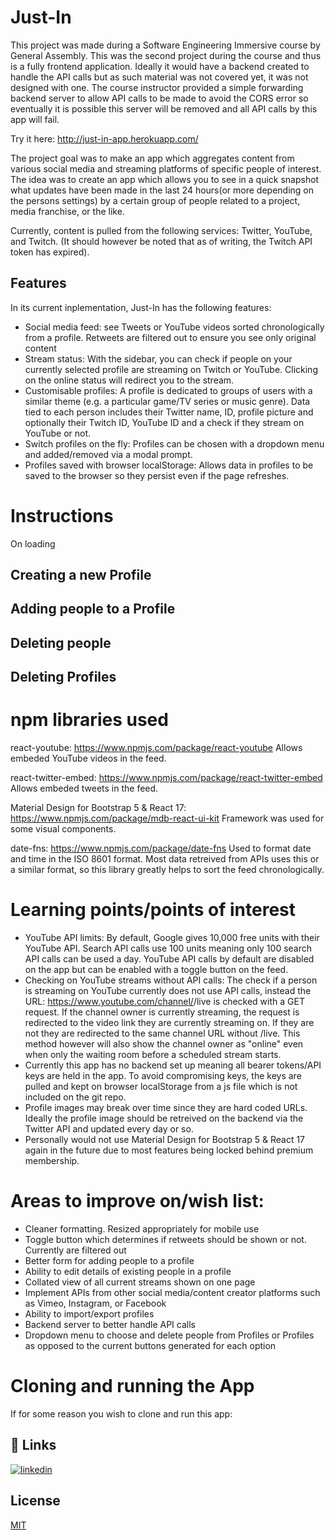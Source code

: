 # Just-In
This project was made during a Software Engineering Immersive course by General Assembly. This was the second project during the course and thus is a fully frontend application. Ideally it would have a backend created to handle the API calls but as such material was not covered yet, it was not designed with one. The course instructor provided a simple forwarding backend server to allow API calls to be made to avoid the CORS error so eventually it is possible this server will be removed and all API calls by this app will fail. 

Try it here: http://just-in-app.herokuapp.com/

The project goal was to make an app which aggregates content from various social media and streaming platforms of specific people of interest. The idea was to create an app which allows you to see in a quick snapshot what updates have been made in the last 24 hours(or more depending on the persons settings) by a certain group of people related to a project, media franchise, or the like. 

Currently, content is pulled from the following services: Twitter, YouTube, and Twitch. (It should however be noted that as of writing, the Twitch API token has expired). 

## Features
In its current inplementation, Just-In has the following features:
- Social media feed: see Tweets or YouTube videos sorted chronologically from a profile. Retweets are filtered out to ensure you see only original content
- Stream status: With the sidebar, you can check if people on your currently selected profile are streaming on Twitch or YouTube. Clicking on the online status will redirect you to the stream.
- Customisable profiles: A profile is dedicated to groups of users with a similar theme (e.g. a particular game/TV series or music genre). Data tied to each person includes their Twitter name, ID, profile picture and optionally their Twitch ID, YouTube ID and a check if they stream on YouTube or not.
- Switch profiles on the fly: Profiles can be chosen with a dropdown menu and added/removed via a modal prompt.
- Profiles saved with browser localStorage: Allows data in profiles to be saved to the browser so they persist even if the page refreshes.

# Instructions
On loading

## Creating a new Profile

## Adding people to a Profile

## Deleting people

## Deleting Profiles


# npm libraries used
react-youtube: https://www.npmjs.com/package/react-youtube 
Allows embeded YouTube videos in the feed.

react-twitter-embed: https://www.npmjs.com/package/react-twitter-embed 
Allows embeded tweets in the feed.

Material Design for Bootstrap 5 & React 17: https://www.npmjs.com/package/mdb-react-ui-kit 
Framework was used for some visual components. 

date-fns: https://www.npmjs.com/package/date-fns
Used to format date and time in the ISO 8601 format. Most data retreived from APIs uses this or a similar format, so this library greatly helps to sort the feed chronologically. 

# Learning points/points of interest
- YouTube API limits: By default, Google gives 10,000 free units with their YouTube API. Search API calls use 100 units meaning only 100 search API calls can be used a day. YouTube API calls by default are disabled on the app but can be enabled with a toggle button on the feed. 
- Checking on YouTube streams without API calls: The check if a person is streaming on YouTube currently does not use API calls, instead the URL: https://www.youtube.com/channel/<user ID>/live is checked with a GET request. If the channel owner is currently streaming, the request is redirected to the video link they are currently streaming on. If they are not they are redirected to the same channel URL without /live. This method however will also show the channel owner as "online" even when only the waiting room before a scheduled stream starts.
- Currently this app has no backend set up meaning all bearer tokens/API keys are held in the app. To avoid compromising keys, the keys are pulled and kept on browser localStorage from a js file which is not included on the git repo.
- Profile images may break over time since they are hard coded URLs. Ideally the profile image should be retreived on the backend via the Twitter API and updated every day or so. 
- Personally would not use Material Design for Bootstrap 5 & React 17 again in the future due to most features being locked behind premium membership.

# Areas to improve on/wish list:
- Cleaner formatting. Resized appropriately for mobile use
- Toggle button which determines if retweets should be shown or not. Currently are filtered out
- Better form for adding people to a profile
- Ability to edit details of existing people in a profile
- Collated view of all current streams shown on one page
- Implement APIs from other social media/content creator platforms such as Vimeo, Instagram, or Facebook
- Ability to import/export profiles
- Backend server to better handle API calls
- Dropdown menu to choose and delete people from Profiles or Profiles as opposed to the current buttons generated for each option

# Cloning and running the App
If for some reason you wish to clone and run this app:

## 🔗 Links
[![linkedin](https://img.shields.io/badge/linkedin-0A66C2?style=for-the-badge&logo=linkedin&logoColor=white)](https://www.linkedin.com/in/andrewianfaulkner/)
## License

[MIT](https://choosealicense.com/licenses/mit/)
